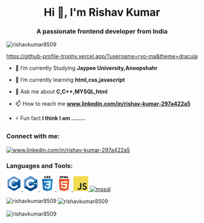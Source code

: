 <h1 align="center">Hi 👋, I'm Rishav Kumar</h1>
<h3 align="center">A passionate frontend developer from India</h3>

<p align="left"> <img src="https://komarev.com/ghpvc/?username=rishavkumar8509&label=Profile%20views&color=0e75b6&style=flat" alt="rishavkumar8509" /> </p>

https://github-profile-trophy.vercel.app/?username=ryo-ma&theme=dracula

- 🔭 I’m currently Studying **Jaypee University,Anoopshahr**

- 🌱 I’m currently learning **html,css,javascript**

- 💬 Ask me about **C,C++,MYSQL,html**

- 📫 How to reach me **www.linkedin.com/in/rishav-kumar-297a422a5**

- ⚡ Fun fact **I think I am ........**

<h3 align="left">Connect with me:</h3>
<p align="left">
<a href="https://linkedin.com/in/www.linkedin.com/in/rishav-kumar-297a422a5" target="blank"><img align="center" src="https://raw.githubusercontent.com/rahuldkjain/github-profile-readme-generator/master/src/images/icons/Social/linked-in-alt.svg" alt="www.linkedin.com/in/rishav-kumar-297a422a5" height="30" width="40" /></a>
</p>

<h3 align="left">Languages and Tools:</h3>
<p align="left"> <a href="https://www.cprogramming.com/" target="_blank" rel="noreferrer"> <img src="https://raw.githubusercontent.com/devicons/devicon/master/icons/c/c-original.svg" alt="c" width="40" height="40"/> </a> <a href="https://www.w3schools.com/cpp/" target="_blank" rel="noreferrer"> <img src="https://raw.githubusercontent.com/devicons/devicon/master/icons/cplusplus/cplusplus-original.svg" alt="cplusplus" width="40" height="40"/> </a> <a href="https://www.w3schools.com/css/" target="_blank" rel="noreferrer"> <img src="https://raw.githubusercontent.com/devicons/devicon/master/icons/css3/css3-original-wordmark.svg" alt="css3" width="40" height="40"/> </a> <a href="https://www.w3.org/html/" target="_blank" rel="noreferrer"> <img src="https://raw.githubusercontent.com/devicons/devicon/master/icons/html5/html5-original-wordmark.svg" alt="html5" width="40" height="40"/> </a> <a href="https://developer.mozilla.org/en-US/docs/Web/JavaScript" target="_blank" rel="noreferrer"> <img src="https://raw.githubusercontent.com/devicons/devicon/master/icons/javascript/javascript-original.svg" alt="javascript" width="40" height="40"/> </a> <a href="https://www.microsoft.com/en-us/sql-server" target="_blank" rel="noreferrer"> <img src="https://www.svgrepo.com/show/303229/microsoft-sql-server-logo.svg" alt="mssql" width="40" height="40"/> </a> </p>

<p><img align="left" src="https://github-readme-stats.vercel.app/api/top-langs?username=rishavkumar8509&show_icons=true&locale=en&layout=compact" alt="rishavkumar8509" /></p>

<p>&nbsp;<img align="center" src="https://github-readme-stats.vercel.app/api?username=rishavkumar8509&show_icons=true&locale=en" alt="rishavkumar8509" /></p>

<p><img align="center" src="https://github-readme-streak-stats.herokuapp.com/?user=rishavkumar8509&" alt="rishavkumar8509" /></p>

